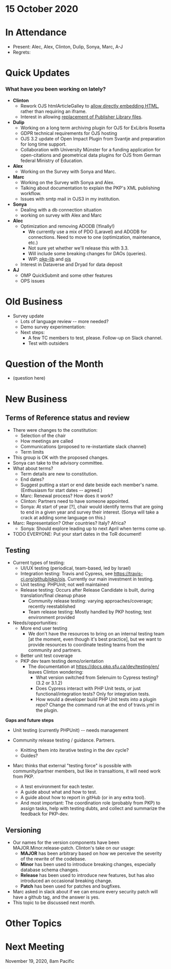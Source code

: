 # 15 October 2020

In Attendance
=============

-   Present: Alec, Alex, Clinton, Dulip, Sonya, Marc, A-J
-   Regrets:

Quick Updates
=============
### What have you been working on lately?
- **Clinton**
    - Rework OJS htmlArticleGalley to [allow directly embedding HTML](https://github.com/pkp/pkp-lib/issues/6279), rather than requiring an iframe.
    - Interest in allowing [replacement of Publisher Library files](https://github.com/pkp/pkp-lib/issues/5780).
- **Dulip**
    - Working on a long term archiving plugin for OJS for ExLibris Rosetta
    - GDPR technical requirements for OJS hosting
    - OJS 3.2 update of Open Impact Plugin from Svantje and preparation for long time support.
    - Collaboration with University Münster for a funding application for open-citations and geometrical data plugins for OJS from German federal Ministry of Education.
- **Alex**
    - Working on the Survey with Sonya and Marc.
- **Marc**
    - Working on the Survey with Sonya and Alex.
    - Talking about documentation to explain the PKP's XML publishing workflow.
    - Issues with smtp mail in OJS3 in my institution.
- **Sonya**
    - Dealing with a db connection situation
    - working on survey with Alex and Marc
- **Alec**
    - Optimization and removing ADODB (!finally!)
        - We currently use a mix of PDO (Laravel) and ADODB for connections. Need to move to one (optimization, maintenance, etc.)
        - Not sure yet whether we'll release this with 3.3.
        - Will include some breaking changes for DAOs (queries).
        - WIP: [pkp-lib](https://github.com/asmecher/pkp-lib/tree/remove_adodb) and [ojs](https://github.com/pkp/ojs/compare/master...asmecher:remove_adodb)
    - Interest in Dataverse and Dryad for data deposit
- **AJ**
    - OMP QuickSubmit and some other features
    - OPS issues

Old Business
============
- Survey update
    - Lots of language review -- more needed?
    - Demo survey experimentation:
    - Next steps:
        - A few TC members to test, please. Follow-up on Slack channel.
        - Test with outsiders

Question of the Month
=====================
- (question here)

New Business
============
## Terms of Reference status and review
- There were changes to the constitution:
    - Selection of the chair
    - How meetings are called
    - Communications (proposed to re-instantiate slack channel)
    - Term limits
- This group is OK with the proposed changes.
- Sonya can take to the advisory committee.
- What about terms?
    - Term details are new to constitution.
    - End dates?
    - Suggest putting a start or end date beside each member's name. (Enthusiasm for start dates -- agreed.)
    - Marc: Renewal process? How does it work?
    - Clinton: Partners need to have someone appointed.
    - Sonya: At start of year [?], chair would identify terms that are going to end in a given year and survey their interest. (Sonya will take a crack at adding some language on this.)
- Marc: Representation? Other countries? Italy? Africa?
    - Sonya: Should explore leading up to next April when terms come up.
- TODO EVERYONE: Put your start dates in the ToR document!

## Testing
- Current types of testing:
  - UI/UX testing (periodical, team-based, led by Israel)
  - Integration testing: Travis and Cypress, see https://travis-ci.org/github/pkp/ojs. Currently our main investment in testing.
  - Unit testing: PHPUnit; not well maintained
  - Release testing: Occurs after Release Candidate is built, during translation/final cleanup phase
    - Community release testing: varying approaches/coverage; recently reestablished
    - Team release testing: Mostly handled by PKP hosting; test environment provided
- Needs/opportunities:
  - More end user testing
      - We don't have the resources to bring on an internal testing team [at the moment, even though it's best practice], but we want to provide resources to coordinate testing teams from the community and partners.
  - Better unit test coverage
  - PKP dev team testing demo/orientation
     - The documentation at https://docs.pkp.sfu.ca/dev/testing/en/ leaves Clinton wondering:
        - What version switched from Selenuim to Cypress testing? (3.2 or 3.1.2)
        - Does Cypress interact with PHP Unit tests, or just functional/integration tests? Only for integration tests.
        - How would a developer build PHP Unit tests into a plugin repo?  Change the command run at the end of travis.yml in the plugin.

**Gaps and future steps**
- Unit testing (currently PHPUnit) -- needs management
- Community release testing / guidance. Partners.
    - Knitting them into iterative testing in the dev cycle?
    - Guides?

- Marc thinks that external "testing force" is possible with community/partner members, but like in transaltions, it will need work from PKP. 
    - A test environment for each tester.
    - A guide about what and how to test.
    - A guide about how to report in gitHub (or in any extra tool).
    - And most important: The coordination role (probably from PKP) to assign tasks, help with testing dubts, and collect and summarize the feedback for PKP-dev.

## Versioning
  - Our names for the version components have been MAJOR.Minor.release-patch.  Clinton's take on our usage: 
      - **MAJOR** has been arbitrary based on how we perceive the severity of the rewrite of the codebase.  
      - **Minor** has been used to introduce breaking changes, especially database schema changes.  
      - **Release** has been used to introduce new features, but has also introduced an occasional breaking change.
      - **Patch** has been used for patches and bugfixes.
  - Marc asked in slack about if we can ensure every security patch will have a github tag, and the answer is yes.
  - This topic to be discussed next month.


Other Topics
============

Next Meeting
============

November 19, 2020, 8am Pacific
